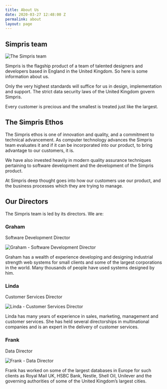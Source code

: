 ```yaml
---
title: About Us
date: 2020-03-27 12:48:00 Z
permalink: about
layout: page
---
```


## Simpris team

![The Simpris team](https://res.cloudinary.com/goodlycode/image/upload/v1585489016/simpris/team.jpg)

Simpris is the flagship product of a team of talented designers and developers based in England in the United Kingdom. So here is some information about us.

Only the very highest standards will suffice for us in design, implementation and support. The strict data security laws of the United Kingdom govern Simpris.

Every customer is precious and the smallest is treated just like the largest.

## The Simpris Ethos
The Simpris ethos is one of innovation and quality, and a commitment to technical advancement. As computer technology advances the Simpris team evaluates it and if it can be incorporated into our product, to bring advantage to our customers, it is.

We have also invested heavily in modern quality assurance techniques pertaining to software development and the development of the Simpris product.

At Simpris deep thought goes into how our customers use our product, and the business processes which they are trying to manage.

## Our Directors
The Simpris team is led by its directors. We are:

### Graham

Software Development Director

![Graham - Software Development Director](https://res.cloudinary.com/goodlycode/image/upload/v1585489016/simpris/2013-graham-225x300.jpg)

Graham has a wealth of experience developing and designing industrial strength web systems for small clients and some of the largest corporations in the world.
Many thousands of people have used systems designed by
him.

### Linda

Customer Services Director

![Linda - Customer Services Director](https://res.cloudinary.com/goodlycode/image/upload/v1585489016/simpris/DSC_0090.png)

Linda has many years of experience in sales, marketing, management and customer services. She has held several directorships in multinational companies
and is an expert in the delivery of customer services.

### Frank

Data Director

![Frank - Data Director](https://res.cloudinary.com/goodlycode/image/upload/v1585489016/simpris/IMG057.jpg)

Frank has worked on some of the largest databases in Europe for such clients as Royal Mail UK, HSBC Bank, Nestle, Shell Oil, Unilever and the governing authorities of some of the United Kingdom’s largest cities.